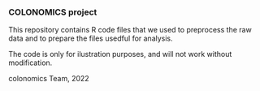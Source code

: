 ### COLONOMICS project

This repository contains R code files that we used to preprocess the raw data and to prepare the files usedful for analysis.

The code is only for ilustration purposes, and will not work without modification. 

colonomics Team, 2022